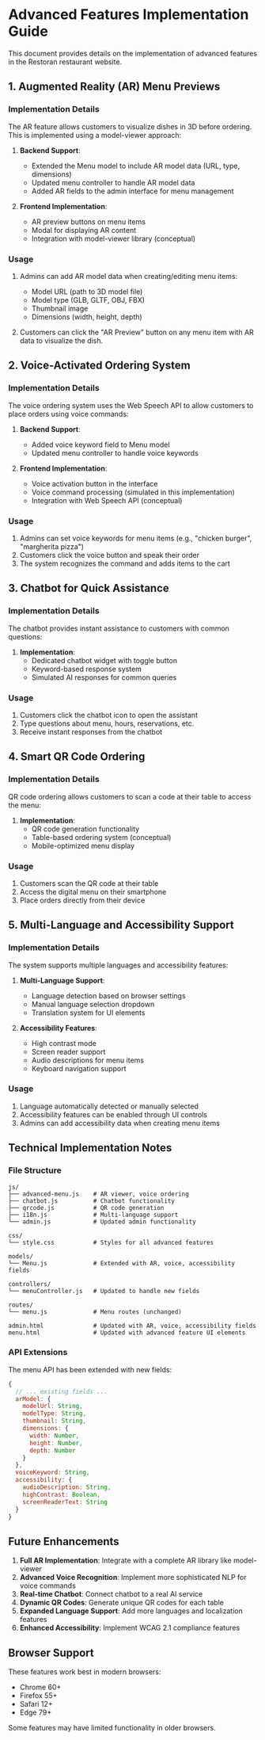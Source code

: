 # Advanced Features Implementation Guide

This document provides details on the implementation of advanced features in the Restoran restaurant website.

## 1. Augmented Reality (AR) Menu Previews

### Implementation Details

The AR feature allows customers to visualize dishes in 3D before ordering. This is implemented using a model-viewer approach:

1. **Backend Support**:
   - Extended the Menu model to include AR model data (URL, type, dimensions)
   - Updated menu controller to handle AR model data
   - Added AR fields to the admin interface for menu management

2. **Frontend Implementation**:
   - AR preview buttons on menu items
   - Modal for displaying AR content
   - Integration with model-viewer library (conceptual)

### Usage

1. Admins can add AR model data when creating/editing menu items:
   - Model URL (path to 3D model file)
   - Model type (GLB, GLTF, OBJ, FBX)
   - Thumbnail image
   - Dimensions (width, height, depth)

2. Customers can click the "AR Preview" button on any menu item with AR data to visualize the dish.

## 2. Voice-Activated Ordering System

### Implementation Details

The voice ordering system uses the Web Speech API to allow customers to place orders using voice commands:

1. **Backend Support**:
   - Added voice keyword field to Menu model
   - Updated menu controller to handle voice keywords

2. **Frontend Implementation**:
   - Voice activation button in the interface
   - Voice command processing (simulated in this implementation)
   - Integration with Web Speech API (conceptual)

### Usage

1. Admins can set voice keywords for menu items (e.g., "chicken burger", "margherita pizza")
2. Customers click the voice button and speak their order
3. The system recognizes the command and adds items to the cart

## 3. Chatbot for Quick Assistance

### Implementation Details

The chatbot provides instant assistance to customers with common questions:

1. **Implementation**:
   - Dedicated chatbot widget with toggle button
   - Keyword-based response system
   - Simulated AI responses for common queries

### Usage

1. Customers click the chatbot icon to open the assistant
2. Type questions about menu, hours, reservations, etc.
3. Receive instant responses from the chatbot

## 4. Smart QR Code Ordering

### Implementation Details

QR code ordering allows customers to scan a code at their table to access the menu:

1. **Implementation**:
   - QR code generation functionality
   - Table-based ordering system (conceptual)
   - Mobile-optimized menu display

### Usage

1. Customers scan the QR code at their table
2. Access the digital menu on their smartphone
3. Place orders directly from their device

## 5. Multi-Language and Accessibility Support

### Implementation Details

The system supports multiple languages and accessibility features:

1. **Multi-Language Support**:
   - Language detection based on browser settings
   - Manual language selection dropdown
   - Translation system for UI elements

2. **Accessibility Features**:
   - High contrast mode
   - Screen reader support
   - Audio descriptions for menu items
   - Keyboard navigation support

### Usage

1. Language automatically detected or manually selected
2. Accessibility features can be enabled through UI controls
3. Admins can add accessibility data when creating menu items

## Technical Implementation Notes

### File Structure

```
js/
├── advanced-menu.js    # AR viewer, voice ordering
├── chatbot.js          # Chatbot functionality
├── qrcode.js           # QR code generation
├── i18n.js             # Multi-language support
└── admin.js            # Updated admin functionality

css/
└── style.css           # Styles for all advanced features

models/
└── Menu.js             # Extended with AR, voice, accessibility fields

controllers/
└── menuController.js   # Updated to handle new fields

routes/
└── menu.js             # Menu routes (unchanged)

admin.html              # Updated with AR, voice, accessibility fields
menu.html               # Updated with advanced feature UI elements
```

### API Extensions

The menu API has been extended with new fields:

```javascript
{
  // ... existing fields ...
  arModel: {
    modelUrl: String,
    modelType: String,
    thumbnail: String,
    dimensions: {
      width: Number,
      height: Number,
      depth: Number
    }
  },
  voiceKeyword: String,
  accessibility: {
    audioDescription: String,
    highContrast: Boolean,
    screenReaderText: String
  }
}
```

## Future Enhancements

1. **Full AR Implementation**: Integrate with a complete AR library like model-viewer
2. **Advanced Voice Recognition**: Implement more sophisticated NLP for voice commands
3. **Real-time Chatbot**: Connect chatbot to a real AI service
4. **Dynamic QR Codes**: Generate unique QR codes for each table
5. **Expanded Language Support**: Add more languages and localization features
6. **Enhanced Accessibility**: Implement WCAG 2.1 compliance features

## Browser Support

These features work best in modern browsers:
- Chrome 60+
- Firefox 55+
- Safari 12+
- Edge 79+

Some features may have limited functionality in older browsers.